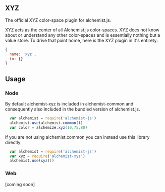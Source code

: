 XYZ
---

The official XYZ color-space plugin for alchemist.js.

XYZ acts as the center of all Alchemist.js color-spaces. XYZ does not know about or understand any other color-spaces and is essentially nothing but a value store. To drive that point home, here is the XYZ plugin in it's entirety:

```js
{
  name: 'xyz',
  to: {}
}
```

Usage
-----

### Node

By default alchemist-xyz is included in alchemist-common and consequently also
included in the bundled version of alchemist.js.

```js
  var alchemist = require('alchemist-js')
  alchemist.use(alchemist.common())
  var color = alchemize.xyz(10,75,80)
```

If you are not using alchemist.common you can instead use this library directly

```js
  var alchemist = require('alchemist-js')
  var xyz = require('alchemist-xyz')
  alchemist.use(xyz())
```

### Web

[coming soon]
